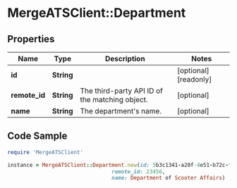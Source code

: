 # MergeATSClient::Department

## Properties

Name | Type | Description | Notes
------------ | ------------- | ------------- | -------------
**id** | **String** |  | [optional] [readonly] 
**remote_id** | **String** | The third-party API ID of the matching object. | [optional] 
**name** | **String** | The department&#39;s name. | [optional] 

## Code Sample

```ruby
require 'MergeATSClient'

instance = MergeATSClient::Department.new(id: 5b3c1341-a20f-4e51-b72c-f3830a16c97b,
                                 remote_id: 23456,
                                 name: Department of Scooter Affairs)
```


